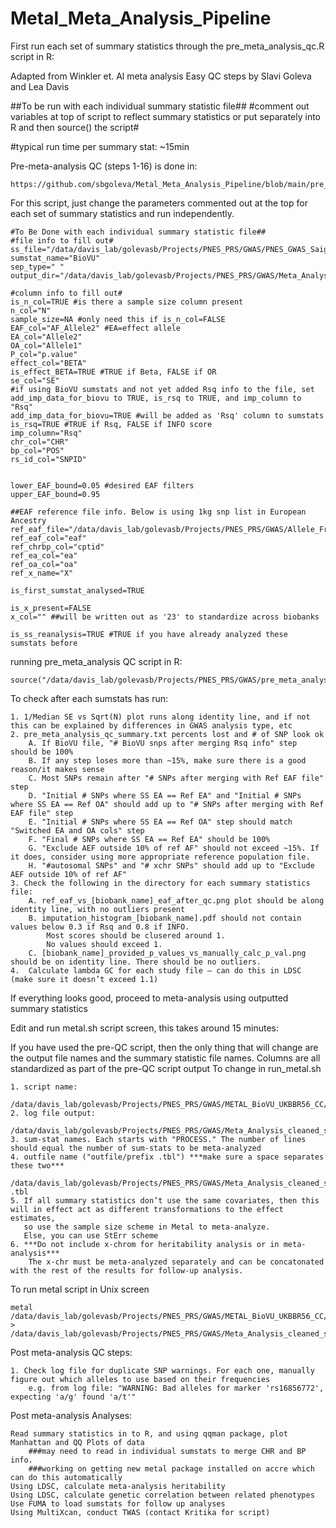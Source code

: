 # Metal_Meta_Analysis_Pipeline

First run each set of summary statistics through the pre_meta_analysis_qc.R script in R:

Adapted from Winkler et. Al meta analysis Easy QC steps by Slavi Goleva and Lea Davis

##To be run with each individual summary statistic file##
#comment out variables at top of script to reflect summary statistics or put separately into R and then source() the script#

#typical run time per summary stat: ~15min

Pre-meta-analysis QC (steps 1-16) is done in:

    https://github.com/sbgoleva/Metal_Meta_Analysis_Pipeline/blob/main/pre_meta_analysis_qc.R
    
For this script, just change the parameters commented out at the top for each set of summary statistics and run independently. 

    #To Be Done with each individual summary statistic file##
    #file info to fill out#
    ss_file="/data/davis_lab/golevasb/Projects/PNES_PRS/GWAS/PNES_GWAS_Saige/20210412_PNES_GWAS_Redo_Matched_EUR_step2_chr.all.txt"
    sumstat_name="BioVU"
    sep_type=" "
    output_dir="/data/davis_lab/golevasb/Projects/PNES_PRS/GWAS/Meta_Analysis_cleaned_ss/"

    #column info to fill out#
    is_n_col=TRUE #is there a sample size column present
    n_col="N"
    sample_size=NA #only need this if is_n_col=FALSE
    EAF_col="AF_Allele2" #EA=effect allele
    EA_col="Allele2"
    OA_col="Allele1"
    P_col="p.value"
    effect_col="BETA"
    is_effect_BETA=TRUE #TRUE if Beta, FALSE if OR
    se_col="SE"
    #if using BioVU sumstats and not yet added Rsq info to the file, set add_imp_data_for_biovu to TRUE, is_rsq to TRUE, and imp_column to "Rsq"
    add_imp_data_for_biovu=TRUE #will be added as 'Rsq' column to sumstats
    is_rsq=TRUE #TRUE if Rsq, FALSE if INFO score
    imp_column="Rsq"
    chr_col="CHR"
    bp_col="POS"
    rs_id_col="SNPID"


    lower_EAF_bound=0.05 #desired EAF filters
    upper_EAF_bound=0.95

    ##EAF reference file info. Below is using 1kg snp list in European Ancestry
    ref_eaf_file="/data/davis_lab/golevasb/Projects/PNES_PRS/GWAS/Allele_Freqs/1000GP_p3v5_legends_rbind.noDup.noMono.noCnv.noCnAll.afref.EUR.txt.gz"
    ref_eaf_col="eaf"
    ref_chrbp_col="cptid"
    ref_ea_col="ea"
    ref_oa_col="oa"
    ref_x_name="X"

    is_first_sumstat_analysed=TRUE

    is_x_present=FALSE
    x_col="" ##will be written out as '23' to standardize across biobanks

    is_ss_reanalysis=TRUE #TRUE if you have already analyzed these sumstats before


running pre_meta_analysis QC script in R:

    source("/data/davis_lab/golevasb/Projects/PNES_PRS/GWAS/pre_meta_analysis_qc.R")
    
To check after each sumstats has run:

    1. 1/Median SE vs Sqrt(N) plot runs along identity line, and if not this can be explained by differences in GWAS analysis type, etc
    2. pre_meta_analysis_qc_summary.txt percents lost and # of SNP look ok
        A. If BioVU file, "# BioVU snps after merging Rsq info" step should be 100%
        B. If any step loses more than ~15%, make sure there is a good reason/it makes sense
        C. Most SNPs remain after "# SNPs after merging with Ref EAF file" step
        D. "Initial # SNPs where SS EA == Ref EA" and "Initial # SNPs where SS EA == Ref OA" should add up to "# SNPs after merging with Ref EAF file" step
        E. "Initial # SNPs where SS EA == Ref OA" step should match "Switched EA and OA cols" step
        F. "Final # SNPs where SS EA == Ref EA" should be 100%
        G. "Exclude AEF outside 10% of ref AF" should not exceed ~15%. If it does, consider using more appropriate reference population file.
        H. "#autosomal SNPs" and "# xchr SNPs" should add up to "Exclude AEF outside 10% of ref AF"
    3. Check the following in the directory for each summary statistics file:
        A. ref_eaf_vs_[biobank_name]_eaf_after_qc.png plot should be along identity line, with no outliers present
        B. imputation_histogram_[biobank_name].pdf should not contain values below 0.3 if Rsq and 0.8 if INFO. 
            Most scores should be clusered around 1. 
            No values should exceed 1. 
        C. [biobank_name]_provided_p_values_vs_manually_calc_p_val.png should be on identity line. There should be no outliers. 
    4.  Calculate lambda GC for each study file – can do this in LDSC (make sure it doesn’t exceed 1.1)



If everything looks good, proceed to meta-analysis using outputted summary statistics

Edit and run metal.sh script screen, this takes around 15 minutes:


If you have used the pre-QC script, then the only thing that will change are the output file names and the summary statistic file names. 
Columns are all standardized as part of the pre-QC script output
To change in run_metal.sh
   
    1. script name:
        /data/davis_lab/golevasb/Projects/PNES_PRS/GWAS/METAL_BioVU_UKBBR56_CC/metal_script.sh
    2. log file output:
        /data/davis_lab/golevasb/Projects/PNES_PRS/GWAS/Meta_Analysis_cleaned_ss_absolute_filter_ref_maf/metal_fs_gwas_try.log
    3. sum-stat names. Each starts with "PROCESS." The number of lines should equal the number of sum-stats to be meta-analyzed
    4. outfile name ("outfile/prefix .tbl") ***make sure a space separates these two***
        /data/davis_lab/golevasb/Projects/PNES_PRS/GWAS/Meta_Analysis_cleaned_ss_absolute_filter_ref_maf/metal_fs_gwas_try .tbl
    5. If all summary statistics don’t use the same covariates, then this will in effect act as different transformations to the effect estimates, 
       so use the sample size scheme in Metal to meta-analyze.
       Else, you can use StErr scheme
    6. ***Do not include x-chrom for heritability analysis or in meta-analysis***
        The x-chr must be meta-analyzed separately and can be concatonated with the rest of the results for follow-up analysis.

To run metal script in Unix screen

    metal /data/davis_lab/golevasb/Projects/PNES_PRS/GWAS/METAL_BioVU_UKBBR56_CC/metal_script.sh > /data/davis_lab/golevasb/Projects/PNES_PRS/GWAS/Meta_Analysis_cleaned_ss_absolute_filter_ref_maf/metal_fs_gwas_try.log

Post meta-analysis QC steps:

    1. Check log file for duplicate SNP warnings. For each one, manually figure out which alleles to use based on their frequencies
        e.g. from log file: "WARNING: Bad alleles for marker 'rs16856772', expecting 'a/g' found 'a/t'"
 
Post meta-analysis Analyses:

    Read summary statistics in to R, and using qqman package, plot Manhattan and QQ Plots of data
        ###may need to read in individual sumstats to merge CHR and BP info. 
        ###working on getting new metal package installed on accre which can do this automatically
    Using LDSC, calculate meta-analysis heritability
    Using LDSC, calculate genetic correlation between related phenotypes
    Use FUMA to load sumstats for follow up analyses
    Using MultiXcan, conduct TWAS (contact Kritika for script)
